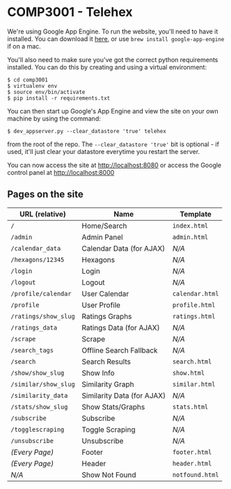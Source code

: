 # COMP3001 - Telehex

We're using Google App Engine. To run the website, you'll need to have it
installed. You can download it
[here](https://developers.google.com/appengine/downloads#Google_App_Engine_SDK_for_Python),
or use `brew install google-app-engine` if on a mac.

You'll also need to make sure you've got the correct python requirements
installed. You can do this by creating and using a virtual environment:

```
$ cd comp3001
$ virtualenv env
$ source env/bin/activate
$ pip install -r requirements.txt
```

You can then start up Google's App Engine and view the site on your own machine
by using the command:

```
$ dev_appserver.py --clear_datastore 'true' telehex
```

from the root of the repo. The `--clear_datastore 'true'` bit is optional - if
used, it'll just clear your datastore everytime you restart the server.

You can now access the site at [http://localhost:8080](http://localhost:8080) or access the Google control panel at [http://localhost:8000](http://localhost:8000)

## Pages on the site

| URL (relative)       | Name                       | Template        |
|----------------------|----------------------------|-----------------|
| `/`                  | Home/Search                | `index.html`    |
| `/admin`             | Admin Panel                | `admin.html`    |
| `/calendar_data`     | Calendar Data (for AJAX)   | *N/A*           |
| `/hexagons/12345`    | Hexagons                   | *N/A*           |
| `/login`             | Login                      | *N/A*           |
| `/logout`            | Logout                     | *N/A*           |
| `/profile/calendar`  | User Calendar              | `calendar.html` |
| `/profile`           | User Profile               | `profile.html`  |
| `/ratings/show_slug` | Ratings Graphs             | `ratings.html`  |
| `/ratings_data`      | Ratings Data (for AJAX)    | *N/A*           |
| `/scrape`            | Scrape                     | *N/A*           |
| `/search_tags`       | Offline Search Fallback    | *N/A*           |
| `/search`            | Search Results             | `search.html`   |
| `/show/show_slug`    | Show Info                  | `show.html`     |
| `/similar/show_slug` | Similarity Graph           | `similar.html`  |
| `/similarity_data`   | Similarity Data (for AJAX) | *N/A*           |
| `/stats/show_slug`   | Show Stats/Graphs          | `stats.html`    |
| `/subscribe`         | Subscribe                  | *N/A*           |
| `/togglescraping`    | Toggle Scraping            | *N/A*           |
| `/unsubscribe`       | Unsubscribe                | *N/A*           |
| *(Every Page)*       | Footer                     | `footer.html`   |
| *(Every Page)*       | Header                     | `header.html`   |
| *N/A*                | Show Not Found             | `notfound.html` |
